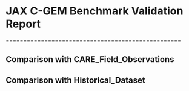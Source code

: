 # JAX C-GEM Benchmark Validation Report
==================================================

## Comparison with CARE_Field_Observations

## Comparison with Historical_Dataset

